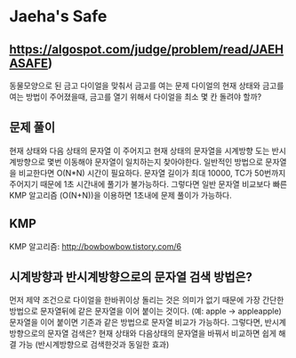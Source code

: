 # Jaeha's Safe 

## https://algospot.com/judge/problem/read/JAEHASAFE)

동물모양으로 된 금고 다이얼을 맞춰서 금고를 여는 문제
다이얼의 현재 상태와 금고를 여는 방법이 주어졌을때, 금고를 열기 위해서 다이얼을 최소 몇 칸 돌려야 할까?

## 문제 풀이
현재 상태와 다음 상태의 문자열 이 주어지고 현재 상태의 문자열을 시계방향 도는 반시계방향으로 몇번 이동해야 문자열이 일치하는지 찾아야한다.
일반적인 방법으로 문자열을 비교한다면 O(N*N) 시간이 필요하다. 문자열 길이가 최대 10000, TC가 50번까지 주어지기 때문에 1초 시간내에 풀기가 불가능하다.
그렇다면 일반 문자열 비교보다 빠른 KMP 알고리즘 (O(N+N))을 이용하면 1초내에 문제 풀이가 가능하다.

## KMP
KMP 알고리즘: http://bowbowbow.tistory.com/6

## 시계방향과 반시계방향으로의 문자열 검색 방법은?
먼저 제약 조건으로 다이얼을 한바퀴이상 돌리는 것은 의미가 없기 때문에
가장 간단한 방법으로 문자열뒤에 같은 문자열을 이어 붙이는 것이다. (예: apple -> appleapple)
문자열을 이어 붙이면 기존과 같은 방법으로 문자열 비교가 가능하다.
그렇다면, 반시계 방향으로의 문자열 검색은?
현재 상태와 다음상태의 문자열을 바꿔서 비교하면 쉽게 해결 가능 (반시계방향으로 검색한것과 동일한 효과)